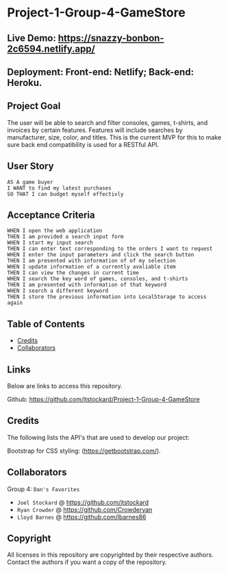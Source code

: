 # Project-1-Group-4-GameStore

## Live Demo: https://snazzy-bonbon-2c6594.netlify.app/

## Deployment: Front-end: Netlify; Back-end: Heroku.

## Project Goal

The user will be able to search and filter consoles, games, t-shirts, and invoices by certain features. Features will include searches by manufacturer, size, color, and titles. This is the current MVP for this to make sure back end compatibility is used for a RESTful API.


## User Story

```
AS A game buyer
I WANT to find my latest purchases
SO THAT I can budget myself effectivly
```

## Acceptance Criteria

```
WHEN I open the web application
THEN I am provided a search input form
WHEN I start my input search
THEN I can enter text corresponding to the orders I want to request
WHEN I enter the input parameters and click the search button
THEN I am presented with information of of my selection
WHEN I update information of a currently avaliable item
THEN I can view the changes in current time 
WHEN I search the key word of games, consoles, and t-shirts
THEN I am presented with information of that keyword
WHEN I search a different keyword
THEN I store the previous information into LocalStorage to access again
```

## Table of Contents

- [Credits](#credits)
- [Collaborators](#Collaborators)

## Links

Below are links to access this repository.

Github: https://github.com/jtstockard/Project-1-Group-4-GameStore

## Credits

The following lists the API's that are used to develop our project:

  Bootstrap for CSS styling: (https://getbootstrap.com/).

## Collaborators

Group 4: `Dan's Favorites`

- `Joel Stockard` @ https://github.com/jtstockard
- `Ryan Crowder` @ https://github.com/Crowderyan
- `Lloyd Barnes` @ https://github.com/lbarnes86

## Copyright

All licenses in this repository are copyrighted by their respective authors. Contact the authors if you want a copy of the repository.
